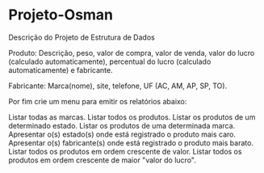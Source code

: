 # Projeto-Osman
Descrição do Projeto de Estrutura de Dados

Produto: Descrição, peso, valor de compra, valor de venda, valor do lucro (calculado automaticamente), percentual do lucro (calculado automaticamente) e fabricante.

Fabricante: Marca(nome), site, telefone, UF (AC, AM, AP, SP, TO).

Por fim crie um menu para emitir os relatórios abaixo:

Listar todas as marcas.
Listar todos os produtos.
Listar os produtos de um determinado estado.
Listar os produtos de uma determinada marca.
Apresentar o(s) estado(s) onde está registrado o produto mais caro.
Apresentar o(s) fabricante(s) onde está registrado o produto mais barato.
Listar todos os produtos em ordem crescente de valor.
Listar todos os produtos em ordem crescente de maior "valor do lucro".
